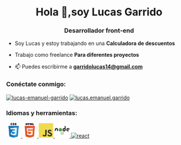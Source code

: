 <h1 align="center">Hola 👋,soy Lucas Garrido</h1>
<h3 align="center">Desarrollador front-end</h3>

- Soy Lucas y estoy trabajando en una **Calculadora de descuentos**

- Trabajo como freelance **Para diferentes proyectos**

- 📫 Puedes escribirme a **garridolucas14@gmail.com**

<h3 align="left">Conéctate conmigo:</h3>
<p align="left">
<a href="https://linkedin.com/in/lucas-emanuel-garrido" target="blank"><img align="center" src="https://raw.githubusercontent.com/rahuldkjain/github-profile-readme-generator/master/src/images/icons/Social/linked-in-alt.svg" alt="lucas-emanuel-garrido" height="30" width="40" /></a>
<a href="https://instagram.com/lucas.emanuel.garrido" target="blank"><img align="center" src="https://raw.githubusercontent.com/rahuldkjain/github-profile-readme-generator/master/src/images/icons/Social/instagram.svg" alt="lucas.emanuel.garrido" height="30" width="40" /></a>
</p>

<h3 align="left">Idiomas y herramientas:</h3>
<p align="left"> <a href="https://www.w3schools.com/css/" target="_blank" rel="noreferrer"> <img src="https://raw.githubusercontent.com/devicons/devicon/master/icons/css3/css3-original-wordmark.svg" alt="css3" width="40" altura="40"/> </a> <a href="https://www.w3.org/html/" target="_blank" rel="noreferrer"> <img src="https://raw.githubusercontent.com/devicons/devicon/master/icons/html5/html5-original-wordmark.svg" alt="html5" width="40" height="40"/> </a> <a href="https://developer.mozilla.org/en-US/docs/Web/JavaScript" target="_blank" rel="noreferrer"> <img src="https://raw.githubusercontent.com/devicons/devicon/master/icons/javascript/javascript-original.svg" alt="javascript" width="40" height="40"/> </a> <a href="https://nodejs.org" target="_blank" rel="noreferrer"> <img src="https://raw.githubusercontent.com/devicons/devicon/master/icons/nodejs/nodejs-original-wordmark.svg" alt="nodejs" width="40" height="40"/> </a> <a href="https://reactjs.org/" target="_blank" rel="noreferrer"> <img src="https://raw.githubusercontent.es/devicons/devicon/master/icons/react/react-original-wordmark.svg" alt="react" ancho="40" alto="40"/> </a> </p>
